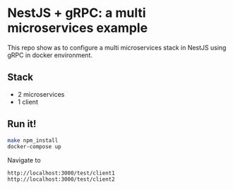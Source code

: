 # NestJS + gRPC: a multi microservices example

This repo show as to configure a multi microservices stack in NestJS using gRPC in docker environment.


## Stack
* 2 microservices 
* 1 client

## Run it!
```bash
make npm_install
docker-compose up
```
Navigate to

```
http://localhost:3000/test/client1
http://localhost:3000/test/client2
```
